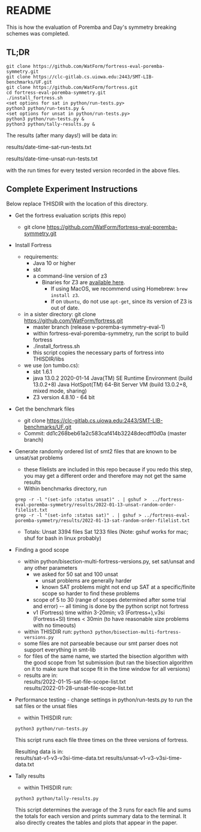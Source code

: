 # README

This is how the evaluation of Poremba and Day's symmetry breaking schemes was completed.

## TL;DR
```
git clone https://github.com/WatForm/fortress-eval-poremba-symmetry.git
git clone https://clc-gitlab.cs.uiowa.edu:2443/SMT-LIB-benchmarks/UF.git
git clone https://github.com/WatForm/fortress.git
cd fortress-eval-poremba-symmetry.git
./install_fortress.sh
<set options for sat in python/run-tests.py>
python3 python/run-tests.py &
<set options for unsat in python/run-tests.py>
python3 python/run-tests.py &
python3 python/tally-results.py &
```

The results (after many days!) will be data in:

results/date-time-sat-run-tests.txt

results/date-time-unsat-run-tests.txt

with the run times for every tested version recorded in the above files.

## Complete Experiment Instructions

Below replace THISDIR with the location of this directory.

* Get the fortress evaluation scripts (this repo)
	- git clone https://github.com/WatForm/fortress-eval-poremba-symmetry.git
	
* Install Fortress
	- requirements:
	 	+ Java 10 or higher
		+ sbt 
		+ a command-line version of z3 
			- Binaries for Z3 are [available here](https://github.com/Z3Prover/z3/releases).
    			- If using MacOS, we recommend using Homebrew: `brew install z3`.
    			- If on `Ubuntu`, do not use `apt-get`, since its version of Z3 is out of date.
	- in a sister directory: git clone https://github.com/WatForm/fortress.git
		+ master branch (release v-poremba-symmetry-eval-1)
    	- within fortress-eval-poremba-symmetry, run the script to build fortress 
		+ ./install_fortress.sh
		+ this script copies the necessary parts of fortress into THISDIR/libs
    - we use (on tumbo.cs):
    	+ sbt 1.6.1
    	+ java 13.0.2 2020-01-14
	  Java(TM) SE Runtime Environment (build 13.0.2+8)
	  Java HotSpot(TM) 64-Bit Server VM (build 13.0.2+8, mixed mode, sharing)
    	+ Z3 version 4.8.10 - 64 bit    
	
* Get the benchmark files
	- git clone https://clc-gitlab.cs.uiowa.edu:2443/SMT-LIB-benchmarks/UF.git
	- Commit: dd1c268beb61a2c583caf414b32248decdff0d0a (master branch)

* Generate randomly ordered list of smt2 files that are known to be unsat/sat problems
	- these filelists are included in this repo because if you redo this step, you may get a different order and therefore may not get the same results
	- Within benchmarks directory, run
	```
	grep -r -l "(set-info :status unsat)" . | gshuf >  ../fortress-eval-poremba-symmetry/results/2022-01-13-unsat-random-order-filelist.txt
	grep -r -l "(set-info :status sat)" . | gshuf > ../fortress-eval-poremba-symmetry/results/2022-01-13-sat-random-order-filelist.txt
	```
	- Totals: Unsat 3394 files Sat 1233 files
	(Note: gshuf works for mac; shuf for bash in linux probably)

* Finding a good scope
	- within python/bisection-multi-fortress-versions.py, set sat/unsat and any other parameters
		+ we asked for 50 sat and 100 unsat 
			- unsat problems are generally harder
			- known SAT problems might not end up SAT at a specific/finite scope so harder to find these problems
		+ scope of 5 to 30 (range of scopes determined after some trial and error) -- all timing is done by the python script not fortress
		+ v1 (Fortress) time within 3-20min; v3 (Fortress+),v3si (Fortress+SI) times < 30min (to have reasonable size problems with no timeouts)
	- within THISDIR run: 
	 ```python3 python/bisection-multi-fortress-versions.py```	
	- some files are not parseable because our smt parser does not support everything in smt-lib
	- for files of the same name, we started the bisection algorithm with the good scope  from 1st submission (but ran the bisection algorithm on it to make sure that scope fit in the time window for all versions)
	- results are in:  
	results/2022-01-15-sat-file-scope-list.txt  
	results/2022-01-28-unsat-file-scope-list.txt
	
* Performance testing
        - change settings in python/run-tests.py to run the sat files or the unsat files
	- within THISDIR run: 
	```
	python3 python/run-tests.py
	```
	This script runs each file three times on the three versions of fortress.

	Resulting data is in:  
	results/sat-v1-v3-v3si-time-data.txt
	results/unsat-v1-v3-v3si-time-data.txt

* Tally results
	- within THISDIR run:
	```
	python3 python/tally-results.py
	```
	This script determines the average of the 3 runs for each file and sums the totals for each version and prints summary data to the terminal.  It also directly creates the tables and plots that appear in the paper.


